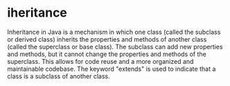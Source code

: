 # iheritance
Inheritance in Java is a mechanism in which one class (called the subclass or derived class) inherits the properties and methods of another class (called the superclass or base class). The subclass can add new properties and methods, but it cannot change the properties and methods of the superclass. This allows for code reuse and a more organized and maintainable codebase. The keyword "extends" is used to indicate that a class is a subclass of another class.



